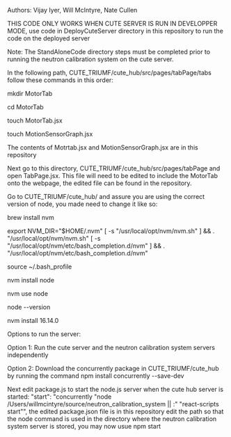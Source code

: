Authors: Vijay Iyer, Will McIntyre, Nate Cullen

THIS CODE ONLY WORKS WHEN CUTE SERVER IS RUN IN DEVELOPPER MODE, use code in DeployCuteServer directory in this repository to run the code on the deployed server

Note: The StandAloneCode directory steps must be completed prior to running the neutron calibration system on the cute server.

In the following path, CUTE_TRIUMF/cute_hub/src/pages/tabPage/tabs follow these commands in this order:

mkdir MotorTab

cd MotorTab

touch MotorTab.jsx

touch MotionSensorGraph.jsx

The contents of Motrtab.jsx and MotionSensorGraph.jsx are in this repository

Next go to this directory, CUTE_TRIUMF/cute_hub/src/pages/tabPage and open TabPage.jsx. This file will need to be edited to include the MotorTab onto the webpage, the edited file can be found in the repository.

Go to CUTE_TRIUMF/cute_hub/ and assure you are using the correct version of node, you made need to change it like so:

brew install nvm

export NVM_DIR="$HOME/.nvm"
[ -s "/usr/local/opt/nvm/nvm.sh" ] && . "/usr/local/opt/nvm/nvm.sh"
[ -s "/usr/local/opt/nvm/etc/bash_completion.d/nvm" ] && . "/usr/local/opt/nvm/etc/bash_completion.d/nvm"

source ~/.bash_profile

nvm install node

nvm use node

node --version

nvm install 16.14.0

Options to run the server:

Option 1: Run the cute server and the neutron calibration system servers independently

Option 2: Download the concurrently package in CUTE_TRIUMF/cute_hub by running the command npm install concurrently --save-dev

Next edit package.js to start the node.js server when the cute hub server is started: "start": "concurrently \"node /Users/willmcintyre/source/neutron_calibration_system || :\" \"react-scripts start\"", the edited package.json file is in this repository
edit the path so that the node command is used in the directory where the neutron calibration system server is stored, you may now usue npm start

